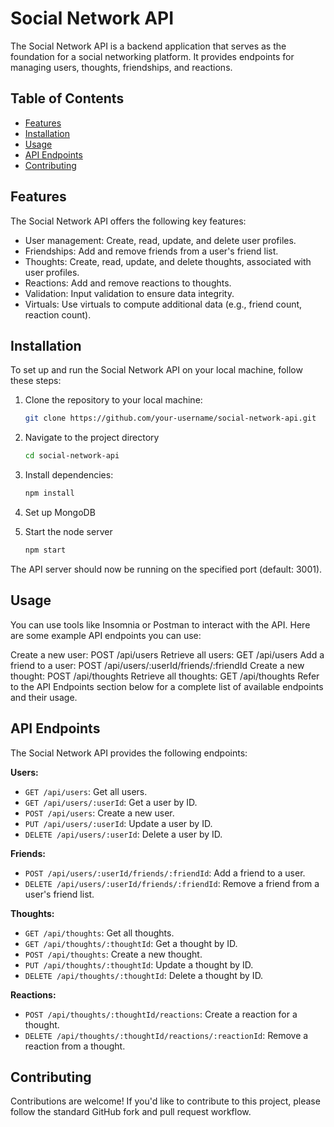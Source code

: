 # Social Network API

The Social Network API is a backend application that serves as the foundation for a social networking platform. It provides endpoints for managing users, thoughts, friendships, and reactions.

## Table of Contents

- [Features](#features)
- [Installation](#installation)
- [Usage](#usage)
- [API Endpoints](#api-endpoints)
- [Contributing](#contributing)

## Features

The Social Network API offers the following key features:

- User management: Create, read, update, and delete user profiles.
- Friendships: Add and remove friends from a user's friend list.
- Thoughts: Create, read, update, and delete thoughts, associated with user profiles.
- Reactions: Add and remove reactions to thoughts.
- Validation: Input validation to ensure data integrity.
- Virtuals: Use virtuals to compute additional data (e.g., friend count, reaction count).

## Installation

To set up and run the Social Network API on your local machine, follow these steps:

1. Clone the repository to your local machine:

   ```bash
   git clone https://github.com/your-username/social-network-api.git
   ```
2. Navigate to the project directory
    ```bash
    cd social-network-api
    ```
3. Install dependencies:
    ```bash
    npm install
    ```
4. Set up MongoDB

5. Start the node server
    ```bash
    npm start
    ```
The API server should now be running on the specified port (default: 3001).

## Usage
You can use tools like Insomnia or Postman to interact with the API. Here are some example API endpoints you can use:

Create a new user: POST /api/users
Retrieve all users: GET /api/users
Add a friend to a user: POST /api/users/:userId/friends/:friendId
Create a new thought: POST /api/thoughts
Retrieve all thoughts: GET /api/thoughts
Refer to the API Endpoints section below for a complete list of available endpoints and their usage.

## API Endpoints

The Social Network API provides the following endpoints:

**Users:**

- `GET /api/users`: Get all users.
- `GET /api/users/:userId`: Get a user by ID.
- `POST /api/users`: Create a new user.
- `PUT /api/users/:userId`: Update a user by ID.
- `DELETE /api/users/:userId`: Delete a user by ID.

**Friends:**

- `POST /api/users/:userId/friends/:friendId`: Add a friend to a user.
- `DELETE /api/users/:userId/friends/:friendId`: Remove a friend from a user's friend list.

**Thoughts:**

- `GET /api/thoughts`: Get all thoughts.
- `GET /api/thoughts/:thoughtId`: Get a thought by ID.
- `POST /api/thoughts`: Create a new thought.
- `PUT /api/thoughts/:thoughtId`: Update a thought by ID.
- `DELETE /api/thoughts/:thoughtId`: Delete a thought by ID.

**Reactions:**

- `POST /api/thoughts/:thoughtId/reactions`: Create a reaction for a thought.
- `DELETE /api/thoughts/:thoughtId/reactions/:reactionId`: Remove a reaction from a thought.

## Contributing
Contributions are welcome! If you'd like to contribute to this project, please follow the standard GitHub fork and pull request workflow.
